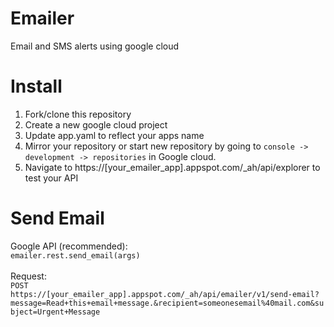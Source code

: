 # Emailer
Email and SMS alerts using google cloud

# Install
1. Fork/clone this repository
2. Create a new google cloud project
3. Update app.yaml to reflect your apps name
3. Mirror your repository or start new repository by going to <code>console -> development -> repositories</code> in Google cloud.
4. Navigate to https://[your_emailer_app].appspot.com/_ah/api/explorer to test your API

# Send Email
Google API (recommended): <br /><code>emailer.rest.send_email(args)</code><br /><br />
Request: <br /><code>POST https://[your_emailer_app].appspot.com/_ah/api/emailer/v1/send-email?message=Read+this+email+message.&recipient=someonesemail%40mail.com&subject=Urgent+Message</code>
